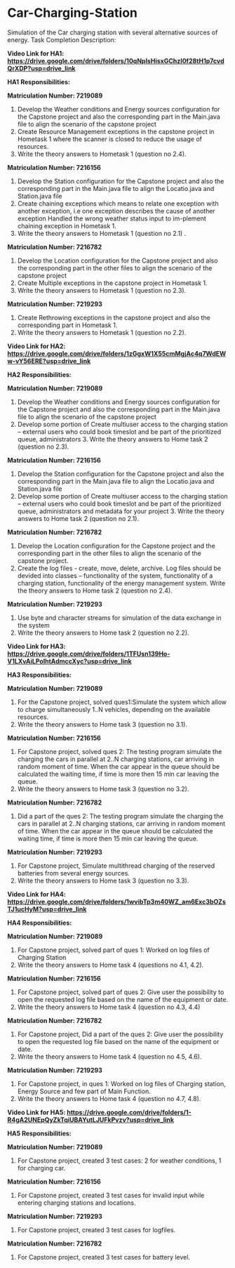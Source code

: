 # Car-Charging-Station
Simulation of the Car charging station with several alternative sources of energy. 
Task Completion Description:

**Video Link for HA1: https://drive.google.com/drive/folders/10qNpIsHisxGChzI0f28tH1p7cvdQrXDP?usp=drive_link**

__HA1__
__Responsibilities:__

__Matriculation Number: 7219089__ 

1. Develop the Weather conditions and Energy sources configuration for the Capstone project and also the corresponding part in the Main.java file to align the scenario of the capstone project
2. Create Resource Management exceptions in the capstone project in Hometask 1 where the scanner is closed to reduce the usage of resources.
3. Write the theory answers to Hometask 1 (question no 2.4).

__Matriculation Number: 7216156__

1. Develop the Station configuration for the Capstone project and also the corresponding part in the Main.java file to align the Locatio.java and Station.java file
2. Create chaining exceptions which means to relate one exception with another exception, i.e one exception describes the cause of another exception Handled the wrong weather status input to im-plement chaining exception in Hometask 1.
3. Write the theory answers to Hometask 1 (question no 2.1) .

__Matriculation Number: 7216782__

1. Develop the Location configuration for the Capstone project and also the corresponding part in the other files to align the scenario of the capstone project
2. Create Multiple exceptions in the capstone project in Hometask 1.
3. Write the theory answers to Hometask 1 (question no 2.3).

__Matriculation Number: 7219293__

1. Create Rethrowing exceptions in the capstone project and also the corresponding part in Hometask 1.
2. Write the theory answers to Hometask 1 (question no 2.2).




**Video Link for HA2: https://drive.google.com/drive/folders/1zGgxW1X55cmMgjAc4q7WdEWw-vY56ERE?usp=drive_link**

__HA2 Responsibilities:__

__Matriculation Number: 7219089__ 
1. Develop the Weather conditions and Energy sources configuration for the Capstone project and also the corresponding part in the Main.java file to align the scenario of the capstone project
2. Develop some portion of Create multiuser access to the charging station – external users who could book timeslot and be part of the prioritized queue, administrators 3. Write the theory answers to Home task 2 (question no 2.3).

__Matriculation Number: 7216156__
1. Develop the Station configuration for the Capstone project and also the corresponding part in the Main.java file to align the Locatio.java and Station.java file
2. Develop some portion of Create multiuser access to the charging station – external users who could book timeslot and be part of the prioritized queue, administrators and metadata for your project 3. Write the theory answers to Home task 2 (question no 2.1).


__Matriculation Number: 7216782__
1. Develop the Location configuration for the Capstone project and the corresponding part in the other files to align the scenario of the capstone project.
2. Create the log files - create, move, delete, archive. Log files should be devided into classes – functionality of the system, functionality of a charging station, functionality of the energy management system. Write the theory answers to Home task 2 (question no 2.4).

__Matriculation Number: 7219293__
1. Use byte and character streams for simulation of the data exchange in the system
2. Write the theory answers to Home task 2 (question no 2.2).



**Video Link for HA3: https://drive.google.com/drive/folders/1TFUsn139Ho-V1LXvAiLPolhtAdmccXyc?usp=drive_link**

__HA3 Responsibilities:__

__Matriculation Number: 7219089__
1. For the Capstone project, solved ques1:Simulate the system which allow to charge simultaneously 1..N vehicles, depending on the available resources.
2. Write the theory answers to Home task 3 (question no 3.1).

__Matriculation Number: 7216156__
1. For Capstone project, solved ques 2: The testing program simulate the charging the cars in parallel at 2..N charging stations, car arriving in random moment of time. When the car appear in the queue should be calculated the waiting time, if time is more then 15 min car leaving the queue.
2. Write the theory answers to Home task 3 (question no 3.2).

__Matriculation Number: 7216782__
1. Did a part of the ques 2: The testing program simulate the charging the cars in parallel at 2..N charging stations, car arriving in random moment of time. When the car appear in the queue should be calculated the waiting time, if time is more then 15 min car leaving the queue.

__Matriculation Number: 7219293__
1. For Capstone project, Simulate multithread charging of the reserved batteries from several energy sources.
2. Write the theory answers to Home task 3 (question no 3.3).



**Video Link for HA4: https://drive.google.com/drive/folders/1wvibTp3m40WZ_am6Exc3bOZsTJ1ucHyM?usp=drive_link**

__HA4 Responsibilities:__

__Matriculation Number: 7219089__
1.	For Capstone project, solved part of ques 1: Worked on log files of Charging Station
2.	Write the theory answers to Home task 4 (questions no 4.1, 4.2).

__Matriculation Number: 7216156__
1.	For Capstone project, solved part of ques 2: Give user the possibility to open the requested log file based on the name of the equipment or date.
2.	Write the theory answers to Home task 4 (question no 4.3, 4.4)

__Matriculation Number: 7216782__
1.	For Capstone project, Did a part of the ques 2: Give user the possibility to open the requested log file based on the name of the equipment or date.
2.	Write the theory answers to Home task 4 (question no 4.5, 4.6). 

__Matriculation Number: 7219293__
1.	For Capstone project, in ques 1: Worked on log files of Charging station, Energy Source and few part of Main Function.
2.	Write the theory answers to Home task 4 (question no 4.7, 4.8).



**Video Link for HA5: https://drive.google.com/drive/folders/1-R4gA2UNEpQyZkTqiUBAYutLJUFkPvzv?usp=drive_link**

__HA5 Responsibilities:__

__Matriculation Number: 7219089__

1.	For Capstone project, created 3 test cases: 2 for weather conditions, 1 for charging car.

__Matriculation Number: 7216156__

1.	For Capstone project, created 3 test cases for invalid input while entering charging stations and locations.
 
__Matriculation Number: 7219293__

1.	For Capstone project, created 3 test cases for logfiles.

__Matriculation Number: 7216782__

1.	For Capstone project, created 3 test cases for battery level.

